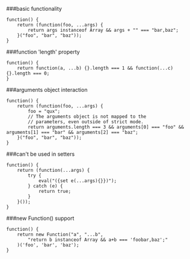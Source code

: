 ###basic functionality
          
```
function() {
    return (function(foo, ...args) {
        return args instanceof Array && args + "" === "bar,baz";
    }("foo", "bar", "baz"));
}
```
###function 'length' property
          
```
function() {
    return function(a, ...b) {}.length === 1 && function(...c) {}.length === 0;
}
```
###arguments object interaction
          
```
function() {
    return (function(foo, ...args) {
        foo = "qux";
        // The arguments object is not mapped to the
        // parameters, even outside of strict mode.
        return arguments.length === 3 && arguments[0] === "foo" && arguments[1] === "bar" && arguments[2] === "baz";
    }("foo", "bar", "baz"));
}
```
###can't be used in setters
          
```
function() {
    return (function(...args) {
        try {
            eval("({set e(...args){}})");
        } catch (e) {
            return true;
        }
    }());
}
```
###new Function() support
          
```
function() {
    return new Function("a", "...b",
        "return b instanceof Array && a+b === 'foobar,baz';"
    )('foo', 'bar', 'baz');
}
```
